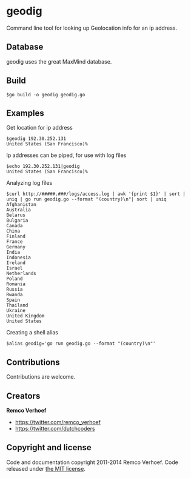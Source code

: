 # geodig
Command line tool for looking up Geolocation info for an ip address.

## Database
geodig uses the great MaxMind database.

## Build
```
$go build -o geodig geodig.go
```

## Examples

Get location for ip address
```
$geodig 192.30.252.131
United States (San Francisco)%
```

Ip addresses can be piped, for use with log files
```
$echo 192.30.252.131|geodig
United States (San Francisco)%
```

Analyzing log files
```
$curl http://#####.###/logs/access.log | awk '{print $1}' | sort | uniq | go run geodig.go --format "(country)\n"| sort | uniq
Afghanistan
Australia
Belarus
Bulgaria
Canada
China
Finland
France
Germany
India
Indonesia
Ireland
Israel
Netherlands
Poland
Romania
Russia
Rwanda
Spain
Thailand
Ukraine
United Kingdom
United States
```

Creating a shell alias 
```
$alias geodig='go run geodig.go --format "(country)\n"'
```

## Contributions

Contributions are welcome.

## Creators

**Remco Verhoef**
- <https://twitter.com/remco_verhoef>
- <https://twitter.com/dutchcoders>

## Copyright and license

Code and documentation copyright 2011-2014 Remco Verhoef.
Code released under [the MIT license](LICENSE).
